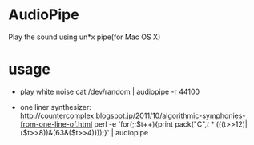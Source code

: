 AudioPipe
=========

Play the sound using un*x pipe(for Mac OS X)

usage
==
* play white noise
cat /dev/random | audiopipe -r 44100

* one liner synthesizer: http://countercomplex.blogspot.jp/2011/10/algorithmic-symphonies-from-one-line-of.html
perl -e 'for(;;$t++){print pack("C",$t*((($t>>12)|($t>>8))&(63&($t>>4))));}' | audiopipe

